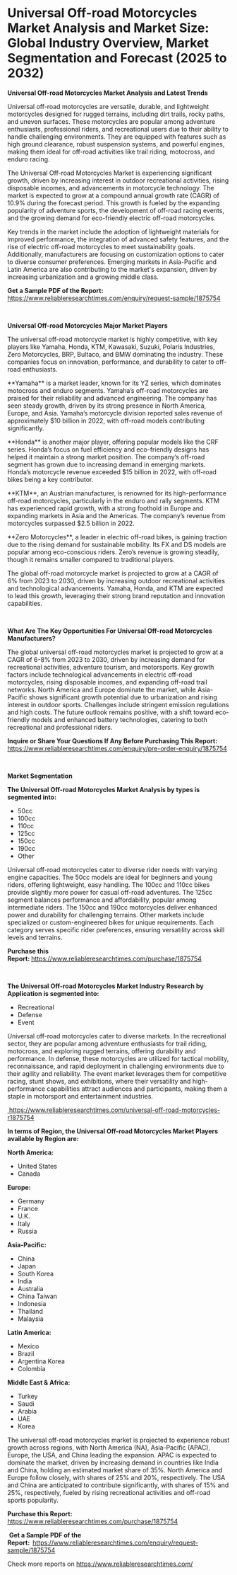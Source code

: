 <p><h1>Universal Off-road Motorcycles Market Analysis and Market Size: Global Industry Overview, Market Segmentation and Forecast (2025 to 2032)</h1></p><p><strong>Universal Off-road Motorcycles Market Analysis and Latest Trends</strong></p>
<p><p>Universal off-road motorcycles are versatile, durable, and lightweight motorcycles designed for rugged terrains, including dirt trails, rocky paths, and uneven surfaces. These motorcycles are popular among adventure enthusiasts, professional riders, and recreational users due to their ability to handle challenging environments. They are equipped with features such as high ground clearance, robust suspension systems, and powerful engines, making them ideal for off-road activities like trail riding, motocross, and enduro racing.</p><p>The Universal Off-road Motorcycles Market is experiencing significant growth, driven by increasing interest in outdoor recreational activities, rising disposable incomes, and advancements in motorcycle technology. The market is expected to grow at a compound annual growth rate (CAGR) of 10.9% during the forecast period. This growth is fueled by the expanding popularity of adventure sports, the development of off-road racing events, and the growing demand for eco-friendly electric off-road motorcycles.</p><p>Key trends in the market include the adoption of lightweight materials for improved performance, the integration of advanced safety features, and the rise of electric off-road motorcycles to meet sustainability goals. Additionally, manufacturers are focusing on customization options to cater to diverse consumer preferences. Emerging markets in Asia-Pacific and Latin America are also contributing to the market's expansion, driven by increasing urbanization and a growing middle class.</p></p>
<p><strong>Get a Sample PDF of the Report:&nbsp;</strong> <a href="https://www.reliableresearchtimes.com/enquiry/request-sample/1875754?utm_campaign=2006&utm_medium=2&utm_source=Github&utm_content=ia&utm_term=24012025&utm_id=universal-off-road-motorcycles">https://www.reliableresearchtimes.com/enquiry/request-sample/1875754</a></p>
<p>&nbsp;</p>
<p><strong>Universal Off-road Motorcycles Major Market Players</strong></p>
<p><p>The universal off-road motorcycle market is highly competitive, with key players like Yamaha, Honda, KTM, Kawasaki, Suzuki, Polaris Industries, Zero Motorcycles, BRP, Bultaco, and BMW dominating the industry. These companies focus on innovation, performance, and durability to cater to off-road enthusiasts.</p><p>**Yamaha** is a market leader, known for its YZ series, which dominates motocross and enduro segments. Yamaha’s off-road motorcycles are praised for their reliability and advanced engineering. The company has seen steady growth, driven by its strong presence in North America, Europe, and Asia. Yamaha’s motorcycle division reported sales revenue of approximately $10 billion in 2022, with off-road models contributing significantly.</p><p>**Honda** is another major player, offering popular models like the CRF series. Honda’s focus on fuel efficiency and eco-friendly designs has helped it maintain a strong market position. The company’s off-road segment has grown due to increasing demand in emerging markets. Honda’s motorcycle revenue exceeded $15 billion in 2022, with off-road bikes being a key contributor.</p><p>**KTM**, an Austrian manufacturer, is renowned for its high-performance off-road motorcycles, particularly in the enduro and rally segments. KTM has experienced rapid growth, with a strong foothold in Europe and expanding markets in Asia and the Americas. The company’s revenue from motorcycles surpassed $2.5 billion in 2022.</p><p>**Zero Motorcycles**, a leader in electric off-road bikes, is gaining traction due to the rising demand for sustainable mobility. Its FX and DS models are popular among eco-conscious riders. Zero’s revenue is growing steadily, though it remains smaller compared to traditional players.</p><p>The global off-road motorcycle market is projected to grow at a CAGR of 6% from 2023 to 2030, driven by increasing outdoor recreational activities and technological advancements. Yamaha, Honda, and KTM are expected to lead this growth, leveraging their strong brand reputation and innovation capabilities.</p></p>
<p>&nbsp;</p>
<p><strong>What Are The Key Opportunities For Universal Off-road Motorcycles Manufacturers?</strong></p>
<p><p>The global universal off-road motorcycles market is projected to grow at a CAGR of 6-8% from 2023 to 2030, driven by increasing demand for recreational activities, adventure tourism, and motorsports. Key growth factors include technological advancements in electric off-road motorcycles, rising disposable incomes, and expanding off-road trail networks. North America and Europe dominate the market, while Asia-Pacific shows significant growth potential due to urbanization and rising interest in outdoor sports. Challenges include stringent emission regulations and high costs. The future outlook remains positive, with a shift toward eco-friendly models and enhanced battery technologies, catering to both recreational and professional riders.</p></p>
<p><strong>Inquire or Share Your Questions If Any Before Purchasing This Report:</strong> <a href="https://www.reliableresearchtimes.com/enquiry/pre-order-enquiry/1875754?utm_campaign=2006&utm_medium=2&utm_source=Github&utm_content=ia&utm_term=24012025&utm_id=universal-off-road-motorcycles">https://www.reliableresearchtimes.com/enquiry/pre-order-enquiry/1875754</a></p>
<p>&nbsp;</p>
<p><strong>Market Segmentation</strong></p>
<p><strong>The Universal Off-road Motorcycles Market Analysis by types is segmented into:</strong></p>
<p><ul><li>50cc</li><li>100cc</li><li>110cc</li><li>125cc</li><li>150cc</li><li>190cc</li><li>Other</li></ul></p>
<p><p>Universal off-road motorcycles cater to diverse rider needs with varying engine capacities. The 50cc models are ideal for beginners and young riders, offering lightweight, easy handling. The 100cc and 110cc bikes provide slightly more power for casual off-road adventures. The 125cc segment balances performance and affordability, popular among intermediate riders. The 150cc and 190cc motorcycles deliver enhanced power and durability for challenging terrains. Other markets include specialized or custom-engineered bikes for unique requirements. Each category serves specific rider preferences, ensuring versatility across skill levels and terrains.</p></p>
<p><strong>Purchase this Report:&nbsp;</strong><a href="https://www.reliableresearchtimes.com/purchase/1875754?utm_campaign=2006&utm_medium=2&utm_source=Github&utm_content=ia&utm_term=24012025&utm_id=universal-off-road-motorcycles">https://www.reliableresearchtimes.com/purchase/1875754</a></p>
<p>&nbsp;</p>
<p><strong>The Universal Off-road Motorcycles Market Industry Research by Application is segmented into:</strong></p>
<p><ul><li>Recreational</li><li>Defense</li><li>Event</li></ul></p>
<p><p>Universal off-road motorcycles cater to diverse markets. In the recreational sector, they are popular among adventure enthusiasts for trail riding, motocross, and exploring rugged terrains, offering durability and performance. In defense, these motorcycles are utilized for tactical mobility, reconnaissance, and rapid deployment in challenging environments due to their agility and reliability. The event market leverages them for competitive racing, stunt shows, and exhibitions, where their versatility and high-performance capabilities attract audiences and participants, making them a staple in motorsport and entertainment industries.</p></p>
<p><a href="https://www.reliableresearchtimes.com/universal-off-road-motorcycles-r1875754?utm_campaign=2006&utm_medium=2&utm_source=Github&utm_content=ia&utm_term=24012025&utm_id=universal-off-road-motorcycles">&nbsp;https://www.reliableresearchtimes.com/universal-off-road-motorcycles-r1875754</a></p>
<p><strong>In terms of Region, the Universal Off-road Motorcycles Market Players available by Region are:</strong></p>
<p>
    <p> <strong> North America: </strong>
        <ul>
            <li>United States</li>
            <li>Canada</li>
        </ul>
        </p> 
    <p> <strong> Europe: </strong>
        <ul>
            <li>Germany</li>
            <li>France</li>
            <li>U.K.</li>
            <li>Italy</li>
            <li>Russia</li>
        </ul>
        </p> 
    <p> <strong> Asia-Pacific: </strong>
        <ul>
            <li>China</li>
            <li>Japan</li>
            <li>South Korea</li>
            <li>India</li>
            <li>Australia</li>
            <li>China Taiwan</li>
            <li>Indonesia</li>
            <li>Thailand</li>
            <li>Malaysia</li>
        </ul>
        </p> 
    <p> <strong> Latin America: </strong>
        <ul>
            <li>Mexico</li>
            <li>Brazil</li>
            <li>Argentina Korea</li>
            <li>Colombia</li>
        </ul>
        </p> 
    <p> <strong> Middle East & Africa: </strong>
        <ul>
            <li>Turkey</li>
            <li>Saudi</li>
            <li>Arabia</li>
            <li>UAE</li>
            <li>Korea</li>
        </ul>
    </p>
    </p>
<p><p>The universal off-road motorcycles market is projected to experience robust growth across regions, with North America (NA), Asia-Pacific (APAC), Europe, the USA, and China leading the expansion. APAC is expected to dominate the market, driven by increasing demand in countries like India and China, holding an estimated market share of 35%. North America and Europe follow closely, with shares of 25% and 20%, respectively. The USA and China are anticipated to contribute significantly, with shares of 15% and 25%, respectively, fueled by rising recreational activities and off-road sports popularity.</p></p>
<p><strong>Purchase this Report: </strong><a href="https://www.reliableresearchtimes.com/purchase/1875754?utm_campaign=2006&utm_medium=2&utm_source=Github&utm_content=ia&utm_term=24012025&utm_id=universal-off-road-motorcycles">https://www.reliableresearchtimes.com/purchase/1875754</a></p>
<p>&nbsp;<strong>Get a Sample PDF of the Report:&nbsp;&nbsp;</strong><a href="https://www.reliableresearchtimes.com/enquiry/request-sample/1875754?utm_campaign=2006&utm_medium=2&utm_source=Github&utm_content=ia&utm_term=24012025&utm_id=universal-off-road-motorcycles">https://www.reliableresearchtimes.com/enquiry/request-sample/1875754</a></p>
<p><strong></strong></p>
<p>Check more reports on <a href="https://www.reliableresearchtimes.com/?utm_campaign=2006&utm_medium=2&utm_source=Github&utm_content=ia&utm_term=24012025&utm_id=universal-off-road-motorcycles">https://www.reliableresearchtimes.com/</a></p>